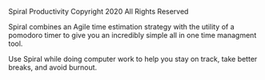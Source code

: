 Spiral Productivity
Copyright 2020 All Rights Reserved

Spiral combines an Agile time estimation strategy with the utility of a pomodoro timer to give you an incredibly simple all in one time managment tool. 

Use Spiral while doing computer work to help you stay on track, take better breaks, and avoid burnout. 

